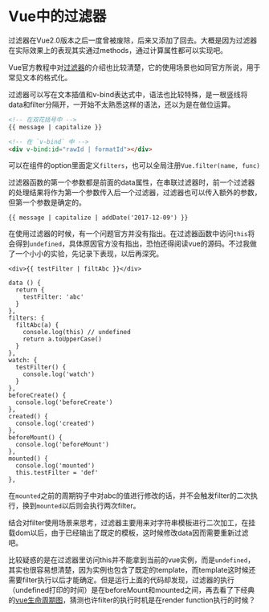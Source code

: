 # Vue中的过滤器

过滤器在Vue2.0版本之后一度曾被废除，后来又添加了回去。大概是因为过滤器在实际效果上的表现其实通过methods，通过计算属性都可以实现吧。

Vue官方教程中对[过滤器](https://cn.vuejs.org/v2/guide/filters.html)的介绍也比较清楚，它的使用场景也如同官方所说，用于常见文本的格式化。

过滤器可以写在文本插值和v-bind表达式中，语法也比较特殊，是一根竖线将data和filter分隔开，一开始不太熟悉这样的语法，还以为是在做位运算。

```html
<!-- 在双花括号中 -->
{{ message | capitalize }}

<!-- 在 `v-bind` 中 -->
<div v-bind:id="rawId | formatId"></div>
```

可以在组件的option里面定义`filters`，也可以全局注册`Vue.filter(name, func)`

过滤器函数的第一个参数都是前面的data属性，在串联过滤器时，前一个过滤器的处理结果将作为第一个参数传入后一个过滤器，过滤器也可以传入额外的参数，但第一个参数是确定的。

```
{{ message | capitalize | addDate('2017-12-09') }}
```

在使用过滤器的时候，有一个问题官方并没有指出。在过滤器函数中访问`this`将会得到`undefined`，具体原因官方没有指出，恐怕还得阅读vue的源码。不过我做了一个小小的实验，先记录下表现，以后再深究。

```
<div>{{ testFilter | filtAbc }}</div>

data () {
  return {
    testFilter: 'abc'
  }
},
filters: {
  filtAbc(a) {
    console.log(this) // undefined
    return a.toUpperCase()
  }
},
watch: {
  testFilter() {
    console.log('watch')
  }
},
beforeCreate() {
  console.log('beforeCreate')
},
created() {
  console.log('created')
},
beforeMount() {
  console.log('beforeMount')
},
mounted() {
  console.log('mounted')
  this.testFilter = 'def'
},
```

在`mounted`之前的周期钩子中对abc的值进行修改的话，并不会触发filter的二次执行，换到`mounted`以后则会执行两次filter。

结合对filter使用场景来思考，过滤器主要用来对字符串模板进行二次加工，在挂载dom以后，由于已经输出了既定的模板，这时候修改data因而需要重新过滤吧。

比较疑惑的是在过滤器里访问this并不能拿到当前的vue实例，而是`undefined`，其实也很容易想清楚，因为实例也包含了既定的template，而template这时候还需要filter执行以后才能确定。但是运行上面的代码却发现，过滤器的执行（undefined打印的时间）是在beforeMount和mounted之间，再去看了下经典的[vue生命周期图](https://cn.vuejs.org/v2/guide/instance.html#生命周期图示)，猜测也许filter的执行时机是在render function执行的时候？